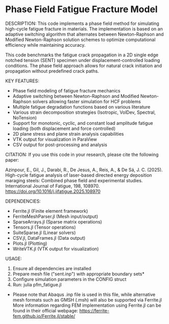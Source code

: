 # Phase Field Fatigue Fracture Model 

DESCRIPTION:
This code implements a phase field method for simulating high-cycle fatigue 
fracture in materials. The implementation is based on an adaptive switching algorithm 
that alternates between Newton-Raphson and Modified Newton-Raphson solution schemes 
to optimize computational efficiency while maintaining accuracy.

This code benchmarks the fatigue crack propagation in a 2D single edge notched tension (SENT) 
specimen under displacement-controlled loading conditions. The phase field approach 
allows for natural crack initiation and propagation without predefined crack paths. 

KEY FEATURES:
- Phase field modeling of fatigue fracture mechanics
- Adaptive switching between Newton-Raphson and Modified Newton-Raphson solvers allowing faster simulation for HCF problems
- Multiple fatigue degradation functions based on various literature 
- Various strain decomposition strategies (Isotropic, VolDev, Spectral, NoTension)
- Support for monotonic, cyclic, and constant load amplitude fatigue loading (both displacement and force controlled)
- 2D plane stress and plane strain analysis capabilities
- VTK output for visualization in ParaView
- CSV output for post-processing and analysis

CITATION:
If you use this code in your research, please cite the following paper:

Azinpour, E., Gil, J., Darabi, R., De Jesus, A., Reis, A., & De Sá, J. C. (2025). 
High-cycle fatigue analysis of laser-based directed energy deposition maraging steels: 
Combined phase field and experimental studies. International Journal of Fatigue, 198, 108970. 
https://doi.org/10.1016/j.ijfatigue.2025.108970

DEPENDENCIES:
- Ferrite.jl (Finite element framework)
- FerriteMeshParser.jl (Mesh input/output)
- SparseArrays.jl (Sparse matrix operations)
- Tensors.jl (Tensor operations)
- SuiteSparse.jl (Linear solvers)
- CSV.jl, DataFrames.jl (Data output)
- Plots.jl (Plotting)
- WriteVTK.jl (VTK output for visualization)

USAGE:
1. Ensure all dependencies are installed
2. Prepare mesh file ("sent.inp") with appropriate boundary sets*
3. Configure simulation parameters in the CONFIG struct
4. Run: julia pfm_fatigue.jl

* Please note that Abaqus .inp file is used in this file, while alternative mesh formats such as GMSH (.msh) will also be supported via Ferrite.jl
More information regarding FEM implementation using Ferrite.jl can be found in their official webpage:
https://ferrite-fem.github.io/Ferrite.jl/stable/


